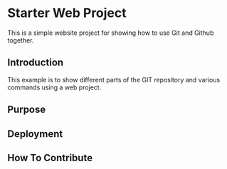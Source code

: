 # Starter Web Project

This is a simple website project for showing how to use Git and Github together.

## Introduction

This example is to show different parts of the GIT repository and various commands using a web project.

## Purpose

## Deployment

## How To Contribute
